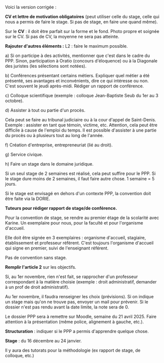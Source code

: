 Voici la version corrigée :

**CV et lettre de motivation obligatoires** (peut utiliser celle du stage, celle qui nous a permis de faire le stage. Si pas de stage, en faire une quand même).

Sur le **CV** : il doit être parfait sur la forme et le fond. Photo propre et soignée sur le CV. Si pas de CV, la moyenne ne sera pas atteinte.

**Rajouter d'autres éléments :**
L2 : faire le maximum possible.

a) Si on participe à des activités, mentionner que c'est dans le cadre du PPP. Sinon, participation à Oratio (concours d'éloquence) ou à la Diagonale des juristes (les sélections sont notées).

b) Conférences présentant certains métiers. Expliquer quel métier a été présenté, ses avantages et inconvénients, dire ce qui intéresse ou non. C'est souvent le jeudi après-midi. Rédiger un rapport de conférence.

c) Colloque scientifique (exemple : colloque Jean-Baptiste Seub du 1er au 3 octobre).

d) Assister à tout ou partie d'un procès.

Cela peut se faire au tribunal judiciaire ou à la cour d'appel de Saint-Denis. Exemple : assister en tant que témoin, victime, etc. Attention, cela peut être difficile à cause de l'emploi du temps. Il est possible d'assister à une partie du procès ou à plusieurs tout au long de l'année.

f) Création d'entreprise, entrepreneuriat (lié au droit).

g) Service civique.

h) Faire un stage dans le domaine juridique.

Si un seul stage de 2 semaines est réalisé, cela peut suffire pour le PPP. Si le stage dure moins de 2 semaines, il faut faire autre chose. 1 semaine = 5 jours.

Si le stage est envisagé en dehors d'un contexte PPP, la convention doit être faite via la DORIE.

**Tuteurs pour rédiger rapport de stage/de conférence.**

Pour la convention de stage, se rendre au premier étage de la scolarité avec Karine. Un exemplaire pour nous, pour la faculté et pour l'organisme d'accueil. 

Elle doit être signée en 3 exemplaires : organisme d'accueil, stagiaire, établissement et professeur référent. C'est toujours l'organisme d'accueil qui signe en premier, suivi de l'enseignant référent.

Pas de convention sans stage.

**Remplir l'article 2** sur les objectifs.

Si, au 1er novembre, rien n'est fait, se rapprocher d'un professeur correspondant à la matière choisie (exemple : droit administratif, demander à un prof de droit administratif).

Au 1er novembre, il faudra renseigner les choix (prévisions). Si on indique un stage mais qu'on ne trouve pas, envoyer un mail pour prévenir. Si le dossier n'est pas rendu avant la date limite, la note sera de 0.

Le dossier PPP sera à remettre sur Moodle, semaine du 21 avril 2025. Faire attention à la présentation (même police, alignement à gauche, etc.).

**Structuration** : indiquer si le PPP a permis d'apprendre quelque chose.

**Stage** : du 16 décembre au 24 janvier.

Il y aura des tutorats pour la méthodologie (ex rapport de stage, de colloque, etc.)